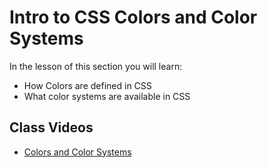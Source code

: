 # Intro to CSS Colors and Color Systems

In the lesson of this section you will learn:

- How Colors are defined in CSS
- What color systems are available in CSS

## Class Videos

- [Colors and Color Systems](https://www.loom.com/share/91bff08e0a214391a812283830574748?sid=bf0b481e-ba6c-40c0-80f7-11cbe4cccf65)
